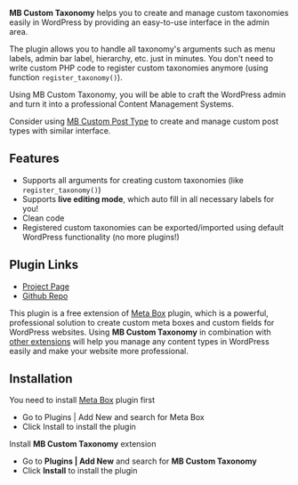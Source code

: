 **MB Custom Taxonomy** helps you to create and manage custom taxonomies easily in WordPress by providing an easy-to-use interface in the admin area.

The plugin allows you to handle all taxonomy's arguments such as menu labels, admin bar label, hierarchy, etc. just in minutes. You don't need to write custom PHP code to register custom taxonomies anymore (using function `register_taxonomy()`).

Using MB Custom Taxonomy, you will be able to craft the WordPress admin and turn it into a professional Content Management Systems.

Consider using [MB Custom Post Type](https://wordpress.org/plugins/mb-custom-post-type/) to create and manage custom post types with similar interface.

## Features

* Supports all arguments for creating custom taxonomies (like `register_taxonomy()`)
* Supports **live editing mode**, which auto fill in all necessary labels for you!
* Clean code
* Registered custom taxonomies can be exported/imported using default WordPress functionality (no more plugins!)

## Plugin Links

- [Project Page](https://metabox.io/plugins/custom-taxonomy/)
- [Github Repo](https://github.com/rilwis/mb-custom-taxonomy/)

This plugin is a free extension of [Meta Box](https://metabox.io) plugin, which is a powerful, professional solution to create custom meta boxes and custom fields for WordPress websites. Using **MB Custom Taxonomy** in combination with [other extensions](https://metabox.io/plugins/) will help you manage any content types in WordPress easily and make your website more professional.

## Installation

You need to install [Meta Box](https://metabox.io) plugin first

- Go to Plugins | Add New and search for Meta Box
- Click Install to install the plugin

Install **MB Custom Taxonomy** extension

- Go to **Plugins | Add New** and search for **MB Custom Taxonomy**
- Click **Install** to install the plugin
